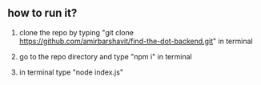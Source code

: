 ## how to run it?
1) clone the repo by typing "git clone https://github.com/amirbarshavit/find-the-dot-backend.git" in terminal

2) go to the repo directory and type "npm i" in terminal

3) in terminal type "node index.js"
